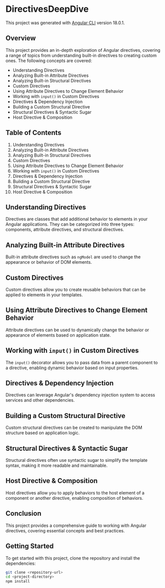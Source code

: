 # DirectivesDeepDive

This project was generated with [Angular CLI](https://github.com/angular/angular-cli) version 18.0.1.

## Overview
This project provides an in-depth exploration of Angular directives, covering a range of topics from understanding built-in directives to creating custom ones. The following concepts are covered:

- Understanding Directives
- Analyzing Built-in Attribute Directives
- Analyzing Built-in Structural Directives
- Custom Directives
- Using Attribute Directives to Change Element Behavior
- Working with `input()` in Custom Directives
- Directives & Dependency Injection
- Building a Custom Structural Directive
- Structural Directives & Syntactic Sugar
- Host Directive & Composition

## Table of Contents
1. Understanding Directives
2. Analyzing Built-in Attribute Directives
3. Analyzing Built-in Structural Directives
4. Custom Directives
5. Using Attribute Directives to Change Element Behavior
6. Working with `input()` in Custom Directives
7. Directives & Dependency Injection
8. Building a Custom Structural Directive
9. Structural Directives & Syntactic Sugar
10. Host Directive & Composition

## Understanding Directives
Directives are classes that add additional behavior to elements in your Angular applications. They can be categorized into three types: components, attribute directives, and structural directives.

## Analyzing Built-in Attribute Directives
Built-in attribute directives such as `ngModel` are used to change the appearance or behavior of DOM elements.


## Custom Directives
Custom directives allow you to create reusable behaviors that can be applied to elements in your templates.

## Using Attribute Directives to Change Element Behavior
Attribute directives can be used to dynamically change the behavior or appearance of elements based on application state.

## Working with `input()` in Custom Directives
The `input()` decorator allows you to pass data from a parent component to a directive, enabling dynamic behavior based on input properties.

## Directives & Dependency Injection
Directives can leverage Angular's dependency injection system to access services and other dependencies.

## Building a Custom Structural Directive
Custom structural directives can be created to manipulate the DOM structure based on application logic.

## Structural Directives & Syntactic Sugar
Structural directives often use syntactic sugar to simplify the template syntax, making it more readable and maintainable.

## Host Directive & Composition
Host directives allow you to apply behaviors to the host element of a component or another directive, enabling composition of behaviors.

## Conclusion
This project provides a comprehensive guide to working with Angular directives, covering essential concepts and best practices.

## Getting Started
To get started with this project, clone the repository and install the dependencies:

```bash
git clone <repository-url>
cd <project-directory>
npm install
